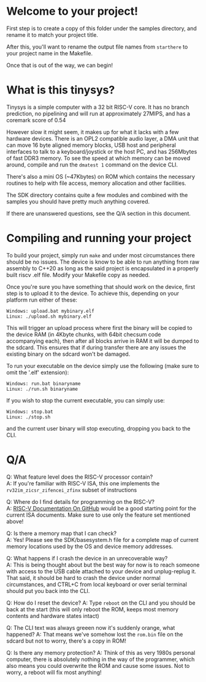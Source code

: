 # Welcome to your project!

First step is to create a copy of this folder under the samples directory, and rename it to match your project title.

After this, you'll want to rename the output file names from `starthere` to your project name in the Makefile.

Once that is out of the way, we can begin!

# What is this tinysys?

Tinysys is a simple computer with a 32 bit RISC-V core. It has no branch prediction, no pipelining and will run at approximately 27MIPS, and has a coremark score of 0.54

However slow it might seem, it makes up for what it lacks with a few hardware devices. There is an OPL2 compatible audio layer, a DMA unit that can move 16 byte aligned memory blocks, USB host and peripheral interfaces to talk to a keyboard/joystick or the host PC, and has 256Mbytes of fast DDR3 memory. To see the speed at which memory can be moved around, compile and run the `dmatest 1` command on the device CLI.

There's also a mini OS (~47Kbytes) on ROM which contains the necessary routines to help with file access, memory allocation and other facilities.

The SDK directory contains quite a few modules and combined with the samples you should have pretty much anything covered.

If there are unanswered questions, see the Q/A section in this document.

# Compiling and running your project

To build your project, simply run `make` and under most circumstances there should be no issues. The device is know to be able to run anything from raw assembly to C++20 as long as the said project is encapsulated in a properly built riscv .elf file. Modify your Makefile copy as needed.

Once you're sure you have something that should work on the device, first step is to upload it to the device. To achieve this, depending on your platform run either of these:
```
Windows: upload.bat mybinary.elf
Linux: ./upload.sh mybinary.elf
```

This will trigger an upload process where first the binary will be copied to the device RAM (in 4Kbyte chunks, with 64bit checsum code accompanying each), then after all blocks arrive in RAM it will be dumped to the sdcard. This ensures that if during transfer there are any issues the existing binary on the sdcard won't be damaged.

To run your executable on the device simply use the following (make sure to omit the '.elf' extension):
```
Windows: run.bat binaryname
Linux: ./run.sh binaryname
```

If you wish to stop the current executable, you can simply use:
```
Windows: stop.bat
Linux: ./stop.sh
```
and the current user binary will stop executing, dropping you back to the CLI.

# Q/A

Q: What feature level does the RISC-V processor contain?<br>
A: If you're familiar with RISC-V ISA, this one implements the `rv32im_zicsr_zifencei_zfinx` subset of instructions

Q: Where do I find details for programming on the RISC-V?<br>
A: [RISC-V Documentation On GitHub](https://github.com/riscv/riscv-isa-manual/releases/tag/Ratified-IMAFDQC) would be a good starting point for the current ISA documents. Make sure to use only the feature set mentioned above!

Q: Is there a memory map that I can check?<br>
A: Yes! Please see the SDK/basesystem.h file for a complete map of current memory locations used by the OS and device memory addresses.

Q: What happens if I crash the device in an unrecoverable way?<br>
A: This is being thought about but the best way for now is to reach someone with access to the USB cable attached to your device and unplug-replug it. That said, it should be hard to crash the device under normal circumstances, and CTRL+C from local keyboard or over serial terminal should put you back into the CLI.

Q: How do I reset the device?
A: Type `reboot` on the CLI and you should be back at the start (this will only reboot the ROM, keeps most memory contents and hardware states intact)

Q: The CLI text was always greeen now it's suddenly orange, what happened?
A: That means we've somehow lost the `rom.bin` file on the sdcard but not to worry, there's a copy in ROM!

Q: Is there any memory protection?
A: Think of this as very 1980s personal computer, there is absolutely nothing in the way of the programmer, which also means you could overwrite the ROM and cause some issues. Not to worry, a reboot will fix most anything!